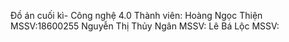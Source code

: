 Đồ án cuối kì- Công nghệ 4.0
Thành viên:
Hoàng Ngọc Thiện         MSSV:18600255
Nguyễn Thị Thủy Ngân     MSSV:
Lê Bá Lộc                MSSV:   
